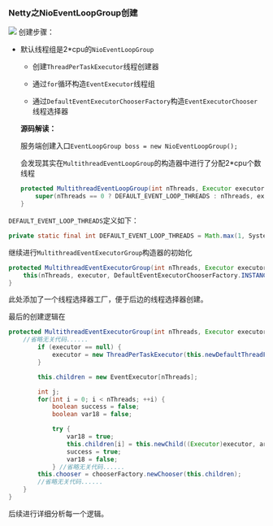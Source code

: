 ### Netty之NioEventLoopGroup创建

![](https://github.com/dqqzj/tutorial/blob/master/netty/src/main/resources/pictures/nioeventloop/build.png)
创建步骤：

- 默认线程组是2*cpu的`NioEventLoopGroup`

  - 创建`ThreadPerTaskExecutor`线程创建器

  - 通过`for`循环构造`EventExecutor`线程组

  - 通过`DefaultEventExecutorChooserFactory`构造`EventExecutorChooser`线程选择器

    

  **源码解读：**

  服务端创建入口`EventLoopGroup boss = new NioEventLoopGroup();`

  会发现其实在`MultithreadEventLoopGroup`的构造器中进行了分配2*cpu个数线程

  ```java
  protected MultithreadEventLoopGroup(int nThreads, Executor executor, Object... args) {
      super(nThreads == 0 ? DEFAULT_EVENT_LOOP_THREADS : nThreads, executor, args);
  }
  ```

`DEFAULT_EVENT_LOOP_THREADS`定义如下：

```java
private static final int DEFAULT_EVENT_LOOP_THREADS = Math.max(1, SystemPropertyUtil.getInt("io.netty.eventLoopThreads", NettyRuntime.availableProcessors() * 2));
```

继续进行`MultithreadEventExecutorGroup`构造器的初始化

```java
protected MultithreadEventExecutorGroup(int nThreads, Executor executor, Object... args) {
    this(nThreads, executor, DefaultEventExecutorChooserFactory.INSTANCE, args);
}
```

此处添加了一个线程选择器工厂，便于后边的线程选择器创建。

最后的创建逻辑在

```java
protected MultithreadEventExecutorGroup(int nThreads, Executor executor, EventExecutorChooserFactory chooserFactory, Object... args) {
    //省略无关代码......
        if (executor == null) {
            executor = new ThreadPerTaskExecutor(this.newDefaultThreadFactory());
        }

        this.children = new EventExecutor[nThreads];

        int j;
        for(int i = 0; i < nThreads; ++i) {
            boolean success = false;
            boolean var18 = false;

            try {
                var18 = true;
                this.children[i] = this.newChild((Executor)executor, args);
                success = true;
                var18 = false;
            } //省略无关代码......
        this.chooser = chooserFactory.newChooser(this.children);
        //省略无关代码......
    }
}
```

后续进行详细分析每一个逻辑。